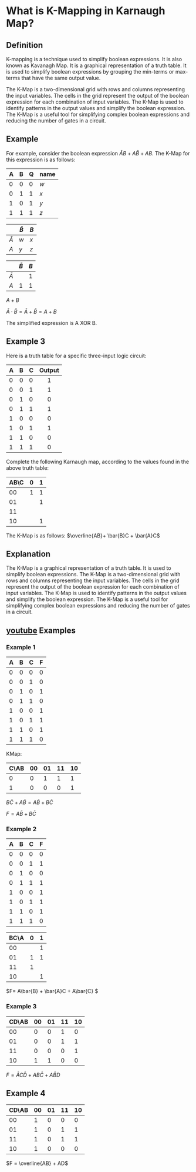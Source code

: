 # What is K-Mapping in Karnaugh Map?

## Definition

K-mapping is a technique used to simplify boolean expressions. It is also known as Kavanagh Map. It is a graphical representation of a truth table. It is used to simplify boolean expressions by grouping the min-terms or max-terms that have the same output value.

The K-Map is a two-dimensional grid with rows and columns representing the input variables. The cells in the grid represent the output of the boolean expression for each combination of input variables. The K-Map is used to identify patterns in the output values and simplify the boolean expression. The K-Map is a useful tool for simplifying complex boolean expressions and reducing the number of gates in a circuit.

## Example

For example, consider the boolean expression $\bar{A}B + A\bar{B} + AB$. The K-Map for this expression is as follows:

| A | B | Q | name  |
| - | - | - | ----- |
| 0 | 0 | 0 | *w* |
| 0 | 1 | 1 | *x* |
| 1 | 0 | 1 | *y* |
| 1 | 1 | 1 | *z* |

|             | $\bar{B}$ | $B$ |
| ----------- | ----------- | ----- |
| $\bar{A}$ | *w*       | *x* |
| $A$       | *y*       | *z* |

|             | $\bar{B}$ | $B$ |
| ----------- | ----------- | ----- |
| $\bar{A}$ |             | 1     |
| $A$       | 1           | 1     |

$A + B$

${\bar{A} \cdot \bar{B}}  = {\bar{A}} + {\bar{B}} = A + B$

The simplified expression is A XOR B.

## Example 3

Here is a truth table for a specific three-input logic circuit:

| A | B | C | Output |
| - | - | - | :----: |
| 0 | 0 | 0 |   1   |
| 0 | 0 | 1 |   1   |
| 0 | 1 | 0 |   0   |
| 0 | 1 | 1 |   1   |
| 1 | 0 | 0 |   0   |
| 1 | 0 | 1 |   1   |
| 1 | 1 | 0 |   0   |
| 1 | 1 | 1 |   0   |

Complete the following Karnaugh  map, according to the values found in the above truth table:

| AB\C | 0 | 1 |
| ---- | - | - |
| 00   | 1 | 1 |
| 01   |   | 1 |
| 11   |   |   |
| 10   |   | 1 |

The K-Map is as follows:
$\overline{AB}+ \bar{B}C + \bar{A}C$

## Explanation

The K-Map is a graphical representation of a truth table. It is used to simplify boolean expressions. The K-Map is a two-dimensional grid with rows and columns representing the input variables. The cells in the grid represent the output of the boolean expression for each combination of input variables. The K-Map is used to identify patterns in the output values and simplify the boolean expression. The K-Map is a useful tool for simplifying complex boolean expressions and reducing the number of gates in a circuit.

## [youtube](https://www.youtube.com/watch?v=RO5alU6PpSU) Examples

### Example 1

| A | B | C | F |
|---|---|---|:-:|
| 0 | 0 | 0 | 0 |
| 0 | 0 | 1 | 0 |
| 0 | 1 | 0 | 1 |
| 0 | 1 | 1 | 0 |
| 1 | 0 | 0 | 1 |
| 1 | 0 | 1 | 1 |
| 1 | 1 | 0 | 1 |
| 1 | 1 | 1 | 0 |

KMap:

| C\AB | 00 | 01 | 11 | 10 |
| ---- | -- | -- | -- | -- |
| 0    | 0  | 1  | 1  | 1  |
| 1    | 0  | 0  | 0  | 1  |

$B\bar{C}+ A\bar{B} = A\bar{B} + B\bar{C}$

$F = A\bar{B} + B\bar{C}$

### Example 2

| A | B | C | F |
|---|---|---|:-:|
| 0 | 0 | 0 | 0 |
| 0 | 0 | 1 | 1 |
| 0 | 1 | 0 | 0 |
| 0 | 1 | 1 | 1 |
| 1 | 0 | 0 | 1 |
| 1 | 0 | 1 | 1 |
| 1 | 1 | 0 | 1 |
| 1 | 1 | 1 | 0 |

| BC\A | 0 | 1 |
| ---- | - | - |
| 00   |   | 1 |
| 01   | 1 | 1 |
| 11   | 1 |   |
| 10   |   | 1 |

$F= A\bar{B} + \bar{A}C + A\bar{C} $

### Example 3

| CD\AB | 00 | 01 | 11 | 10 |
| ----- | -- | -- | -- | -- |
| 00    | 0  | 0  | 1  | 0  |
| 01    | 0  | 0  | 1  | 1  |
| 11    | 0  | 0  | 0  | 1  |
| 10    | 1  | 1  | 0  | 0  |

$F = \bar{A}C\bar{D} + AB\bar{C} + A\bar{B}D$

## Example 4

| CD\AB | 00 | 01 | 11 | 10 |
| ----- | -- | -- | -- | -- |
| 00    | 1  | 0  | 0  | 0  |
| 01    | 1  | 0  | 1  | 1  |
| 11    | 1  | 0  | 1  | 1  |
| 10    | 1  | 0  | 0  | 0  |

$F = \overline{AB} + AD$
